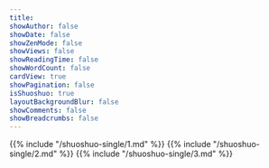 ```yaml
---
title: 
showAuthor: false
showDate: false
showZenMode: false
showViews: false
showReadingTime: false
showWordCount: false
cardView: true
showPagination: false
isShuoshuo: true
layoutBackgroundBlur: false
showComments: false
showBreadcrumbs: false
---
```

{{% include "/shuoshuo-single/1.md" %}}
{{% include "/shuoshuo-single/2.md" %}}
{{% include "/shuoshuo-single/3.md" %}}